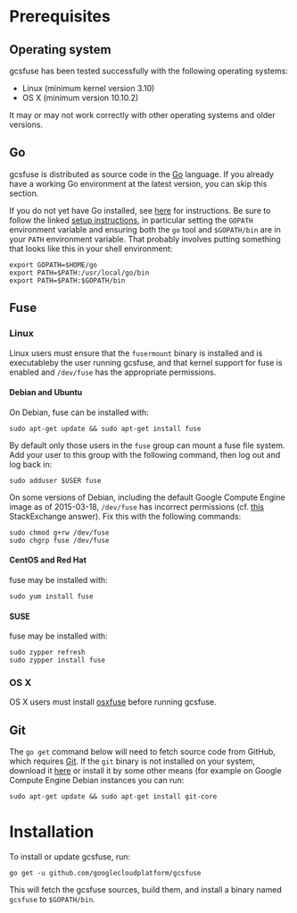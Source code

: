 # Prerequisites

## Operating system

gcsfuse has been tested successfully with the following operating systems:

*   Linux (minimum kernel version 3.10)
*   OS X (minimum version 10.10.2)

It may or may not work correctly with other operating systems and older versions.


## Go

gcsfuse is distributed as source code in the [Go][go] language. If you already
have a working Go environment at the latest version, you can skip this section.

If you do not yet have Go installed, see [here][go-install] for instructions.
Be sure to follow the linked [setup instructions][go-setup], in particular
setting the `GOPATH` environment variable and ensuring both the `go` tool and
`$GOPATH/bin` are in your `PATH` environment variable. That probably involves
putting something that looks like this in your shell environment:

```
export GOPATH=$HOME/go
export PATH=$PATH:/usr/local/go/bin
export PATH=$PATH:$GOPATH/bin
```

[go]: http://golang.org/
[go-install]: http://golang.org/doc/install
[go-setup]: http://golang.org/doc/code.html


## Fuse

### Linux

Linux users must ensure that the `fusermount` binary is installed and is
executableby the user running gcsfuse, and that kernel support for fuse is
enabled and `/dev/fuse` has the appropriate permissions.

#### Debian and Ubuntu

On Debian, fuse can be installed with:

```
sudo apt-get update && sudo apt-get install fuse
```

By default only those users in the `fuse` group can mount a fuse file system.
Add your user to this group with the following command, then log out and log
back in:

```
sudo adduser $USER fuse
```

On some versions of Debian, including the default Google Compute Engine image
as of 2015-03-18, `/dev/fuse` has incorrect permissions (cf.
[this][stackexchange] StackExchange answer). Fix this with the following
commands:

```
sudo chmod g+rw /dev/fuse
sudo chgrp fuse /dev/fuse
```

[stackexchange]: http://superuser.com/a/800016/429161


#### CentOS and Red Hat

fuse may be installed with:

```
sudo yum install fuse
```


#### SUSE

fuse may be installed with:

```
sudo zypper refresh
sudo zypper install fuse
```


### OS X

OS X users must install [osxfuse][] before running gcsfuse.

[osxfuse]: https://osxfuse.github.io/


## Git

The `go get` command below will need to fetch source code from GitHub, which
requires [Git][git]. If the `git` binary is not installed on your system,
download it [here][git-download] or install it by some other means (for example
on Google Compute Engine Debian instances you can run:

```
sudo apt-get update && sudo apt-get install git-core
```

[git]: http://git-scm.com/
[git-download]: http://git-scm.com/downloads



# Installation

To install or update gcsfuse, run:

```
go get -u github.com/googlecloudplatform/gcsfuse
```

This will fetch the gcsfuse sources, build them, and install a binary named
`gcsfuse` to `$GOPATH/bin`.
